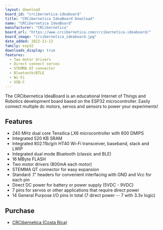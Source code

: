 ```yaml
---
layout: download
board_id: "crcibernetica-ideaboard"
title: "CRCibernetica IdeaBoard Download"
name: "CRCibernetica IdeaBoard"
manufacturer: "CRCibernetica"
board_url: "https://www.crcibernetica.com/crcibernetica-ideaboard/"
board_image: "crcibernetica_ideaboard.jpg"
date_added: 2022-11-13
family: esp32
downloads_display: true
features:
  - Two motor drivers
  - Direct connect servos
  - STEMMA QT connector
  - Bluetooth/BTLE
  - Wi-Fi
  - USB-C
---
```


The CRCibernetica IdeaBoard is an educational Internet of Things and Robotics development board based on the ESP32 microcontroller.
Easily connect multiple dc motors, servos and sensors to power your experiments! 

## Features

- 240 MHz dual core Tensilica LX6 microcontroller with 600 DMIPS
- Integrated 520 KB SRAM
- Integrated 802.11b/g/n HT40 Wi-Fi transceiver, baseband, stack and LWIP
- Integrated dual mode Bluetooth (classic and BLE)
- 16 MByte FLASH
- Two motor drivers (800mA each motor)
- STEMMA QT connector for easy expansion
- Standard .1" headers for convenient interfacing with GND and Vcc for each pin
- Direct DC power for battery or power supply (5VDC - 9VDC)
- 7 pins for servos or other applications that require direct power
- 14 General Purpose I/O pins in total (7 direct power -- 7 with 3.3v logic)

## Purchase

* [CRCibernetica (Costa Rica)](https://www.crcibernetica.com/crcibernetica-ideaboard/)
